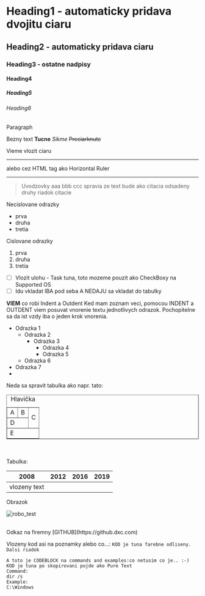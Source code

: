 # Heading1 - automaticky pridava dvojitu ciaru

## Heading2 - automaticky pridava ciaru

### Heading3 - ostatne nadpisy

#### Heading4

##### Heading5


###### Heading6

Paragraph

Bezny text **Tucne** _Sikme_ ~~Preciarknute~~

Vieme vlozit ciaru

- - -

alebo cez HTML tag ako Horizontal Ruler

- - -

> Uvodzovky aaa bbb ccc spravia ze text bude ako citacia odsadeny
> druhy riadok citacie

Necislovane odrazky

* prva
* druha
* tretia

Cislovane odrazky

1. prva
2. druha
3. tretia

* [ ] Vlozit ulohu - Task tuna, toto mozeme pouzit ako CheckBoxy na Supported OS
* [ ] Idu vkladat IBA pod seba A NEDAJU sa vkladat do tabulky

**VIEM** co robi Indent a Outdent
Ked mam zoznam veci, pomocou INDENT a OUTDENT viem posuvat vnorenie textu jednotlivych odrazok. Pochopitelne sa da ist vzdy iba o jeden krok vnorenia.

* Odrazka 1
    * Odrazka 2
        * Odrazka 3
            * Odrazka 4
            * Odrazka 5
    * Odrazka 6
* Odrazka 7
*

Neda sa spravit tabulka ako napr. tato:

<table border="1" cellpadding="10">
<caption>Hlavička</caption>
<tr><td>A</td> <td>B</td> <td rowspan="2">C</td> </tr>
<tr> <td colspan="2">D</td> </tr>
<tr> <td colspan="3">E</td> </tr>
</table>


<br>
<br>
Tabulka:

| 2008 | 2012 | 2016 | 2019 |
| ---- | ---- | ---- | ---- |
| vlozeny text |  |  |  |

Obrazok

![robo_test](/img/robo.jpg)

<br>
Odkaz na firemny [GITHUB](https://github.dxc.com)

Vlozeny kod asi na poznamky alebo co...:
`KOD je tuna farebne odliseny.`
`Dalsi riadok`

```
A toto je CODEBLOCK na commands and examples:co netusim co je.. :-)
KOD je tuna po skopirovani pojde ako Pure Text
Command:
dir /s
Example:
C:\Windows
```

<br>
<br>
